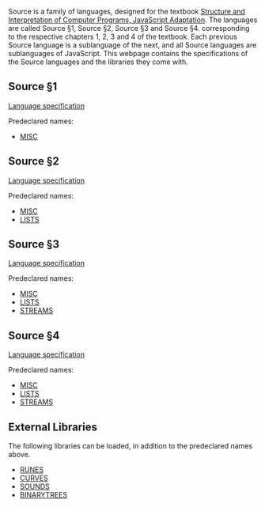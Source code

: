   Source is a family of languages, designed for the textbook
  <a href="https://sicp.comp.nus.edu.sg">Structure and Interpretation
  of Computer Programs, JavaScript Adaptation</a>.  The languages are
  called Source §1, Source §2, Source §3 and Source §4.
  corresponding to the respective chapters 1, 2, 3 and 4 of the
  textbook. Each previous Source language is a sublanguage of the
  next, and all Source languages are sublanguages of JavaScript.
  This webpage contains
  the specifications of the Source languages and the libraries they
  come with.

## Source §1

  <a href="source_1.pdf">Language specification</a>
  <p/>
  Predeclared names:
  <ul>
    <li>
      <a href="libraries/MISC/index.html">MISC</a>
    </li>
  </ul>
  
## Source §2

  <a href="source_2.pdf">Language specification</a>
  <p/>
  Predeclared names:
  <ul>
    <li>
      <a href="MISC/index.html">MISC</a>
    </li>
    <li>
      <a href="LISTS/index.html">LISTS</a>
    </li>
  </ul>

## Source §3

  <a href="source_4.pdf">Language specification</a>
  <p/>
  Predeclared names:
  <ul>
    <li>
      <a href="MISC/index.html">MISC</a>
    </li>
    <li>
      <a href="LISTS/index.html">LISTS</a>
    </li>
    <li>
      <a href="STREAMS/index.html">STREAMS</a>
    </li>
  </ul>
  
## Source §4

<a href="source_4.pdf">Language specification</a>
<p/>
Predeclared names:
<ul>
<li>
<a href="MISC/index.html">MISC</a>
</li>
<li>
<a href="LISTS/index.html">LISTS</a>
</li>
<li>
<a href="STREAMS/index.html">STREAMS</a>
</li>
</ul>
  
## External Libraries

The following libraries can be loaded, in addition to the
predeclared names above.

<ul>
<li>
<a href="RUNES/index.html">RUNES</a>
</li>
<li>
<a href="CURVES/index.html">CURVES</a>
</li>
<li>
<a href="SOUNDS/index.html">SOUNDS</a>
</li>
<li>
<a href="BINARYTREES/index.html">BINARYTREES</a>
</li>
</ul>

